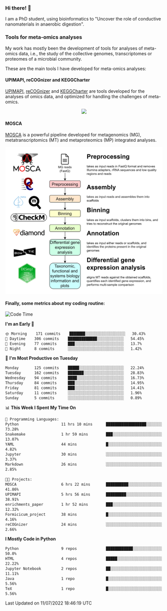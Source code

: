### Hi there! 👋

I am a PhD student, using bioinformatics to "Uncover the role of conductive nanomaterials in anaerobic digestion".

### Tools for meta-omics analyses

My work has mostly been the development of tools for analyses of meta-omics data, i.e., the study of the collective genomes, transcriptomes or proteomes of a microbial community.

These are the main tools I have developed for meta-omics analyses:

#### UPIMAPI, reCOGnizer and KEGGCharter

[UPIMAPI](https://github.com/iquasere/UPIMAPI), [reCOGnizer](https://github.com/iquasere/reCOGnizer) and [KEGGCharter](https://github.com/iquasere/KEGGCharter) are tools developed for the analyses of omics data, and optimized for handling the challenges of meta-omics.

<p align="center">
    <img src="assets/annotation_paper.png">
</p>

#### MOSCA

[MOSCA](https://github.com/iquasere/MOSCA) is a powerful pipeline developed for metagenomics (MG), metatranscriptomics (MT) and metaproteomics (MP) integrated analyses.

<p align="center">
    <img src="assets/mosca_workflow.png" align="center" width="700">
</p>


#### Finally, some metrics about my coding routine:

<!--START_SECTION:waka-->
![Code Time](http://img.shields.io/badge/Code%20Time-0%20secs-blue)

**I'm an Early 🐤** 

```text
🌞 Morning    171 commits    ███████░░░░░░░░░░░░░░░░░░   30.43% 
🌆 Daytime    306 commits    █████████████░░░░░░░░░░░░   54.45% 
🌃 Evening    77 commits     ███░░░░░░░░░░░░░░░░░░░░░░   13.7% 
🌙 Night      8 commits      ░░░░░░░░░░░░░░░░░░░░░░░░░   1.42%

```
📅 **I'm Most Productive on Tuesday** 

```text
Monday       125 commits    █████░░░░░░░░░░░░░░░░░░░░   22.24% 
Tuesday      162 commits    ███████░░░░░░░░░░░░░░░░░░   28.83% 
Wednesday    94 commits     ████░░░░░░░░░░░░░░░░░░░░░   16.73% 
Thursday     84 commits     ███░░░░░░░░░░░░░░░░░░░░░░   14.95% 
Friday       81 commits     ███░░░░░░░░░░░░░░░░░░░░░░   14.41% 
Saturday     11 commits     ░░░░░░░░░░░░░░░░░░░░░░░░░   1.96% 
Sunday       5 commits      ░░░░░░░░░░░░░░░░░░░░░░░░░   0.89%

```


📊 **This Week I Spent My Time On** 

```text
💬 Programming Languages: 
Python                   11 hrs 10 mins      ██████████████████░░░░░░░   73.28% 
Snakemake                1 hr 59 mins        ███░░░░░░░░░░░░░░░░░░░░░░   13.07% 
YAML                     44 mins             █░░░░░░░░░░░░░░░░░░░░░░░░   4.82% 
Jupyter                  30 mins             ░░░░░░░░░░░░░░░░░░░░░░░░░   3.37% 
Markdown                 26 mins             ░░░░░░░░░░░░░░░░░░░░░░░░░   2.85%

🐱‍💻 Projects: 
MOSCA                    6 hrs 22 mins       ██████████░░░░░░░░░░░░░░░   41.86% 
UPIMAPI                  5 hrs 56 mins       █████████░░░░░░░░░░░░░░░░   38.91% 
enrichments_paper        1 hr 52 mins        ███░░░░░░░░░░░░░░░░░░░░░░   12.32% 
Formicicum_project       38 mins             █░░░░░░░░░░░░░░░░░░░░░░░░   4.16% 
reCOGnizer               24 mins             ░░░░░░░░░░░░░░░░░░░░░░░░░   2.66%

```

**I Mostly Code in Python** 

```text
Python                   9 repos             ████████████░░░░░░░░░░░░░   50.0% 
HTML                     4 repos             █████░░░░░░░░░░░░░░░░░░░░   22.22% 
Jupyter Notebook         2 repos             ██░░░░░░░░░░░░░░░░░░░░░░░   11.11% 
Java                     1 repo              █░░░░░░░░░░░░░░░░░░░░░░░░   5.56% 
TeX                      1 repo              █░░░░░░░░░░░░░░░░░░░░░░░░   5.56%

```



 Last Updated on 11/07/2022 18:46:19 UTC
<!--END_SECTION:waka-->
